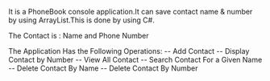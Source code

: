 It is a PhoneBook console application.It can save contact name & number by using ArrayList.This is done by using C#.

The Contact is : Name and Phone Number

The Application Has the Following Operations:
     -- Add Contact
     -- Display Contact by Number
     -- View All Contact
     -- Search Contact For a Given Name
     -- Delete Contact By Name
     -- Delete Contact By Number